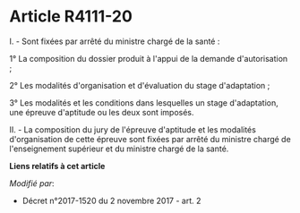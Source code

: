 # Article R4111-20

I. - Sont fixées par arrêté du ministre chargé de la santé :

1° La composition du dossier produit à l'appui de la demande d'autorisation ;

2° Les modalités d'organisation et d'évaluation du stage d'adaptation ;

3° Les modalités et les conditions dans lesquelles un stage d'adaptation, une épreuve d'aptitude ou les deux sont imposés.

II. - La composition du jury de l'épreuve d'aptitude et les modalités d'organisation de cette épreuve sont fixées par arrêté
du ministre chargé de l'enseignement supérieur et du ministre chargé de la santé.

**Liens relatifs à cet article**

_Modifié par_:

  - Décret n°2017-1520 du 2 novembre 2017 - art. 2

